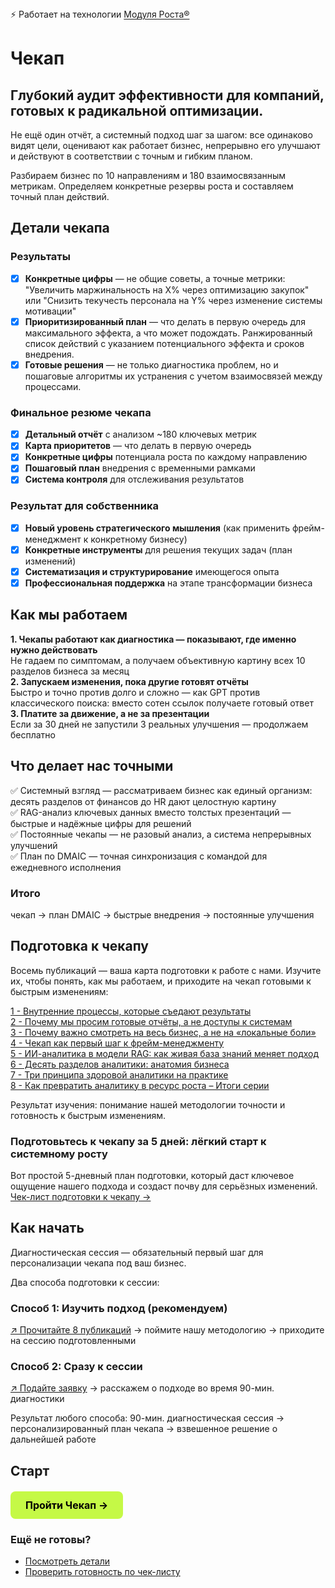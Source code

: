 <span class="signal-badge">
  ⚡️ Работает на технологии 
  <a href="https://signal-samara.ru/modul-rosta" class="signal-link">Модуля Роста®</a>
</span>

<style>
.signal-badge a.signal-link {
  color: inherit !important;
  text-decoration: underline !important;
  text-decoration-color: currentColor !important;
  text-underline-offset: 2px !important;
  border-bottom: none !important;
}

.signal-badge a.signal-link:hover {
  opacity: 0.8;
}
</style>

<br>

# Чекап

## Глубокий аудит эффективности для компаний, готовых к радикальной оптимизации.

Не ещё один отчёт, а системный подход шаг за шагом: все одинаково видят цели, оценивают как работает бизнес, непрерывно его улучшают и действуют в соответствии с точным и гибким планом.

Разбираем бизнес по 10 направлениям и 180 взаимосвязанным метрикам. Определяем конкретные резервы роста и составляем точный план действий. 

## Детали чекапа

### Результаты
- [X] **Конкретные цифры** — не общие советы, а точные метрики: "Увеличить маржинальность на X% через оптимизацию закупок" или "Снизить текучесть персонала на Y% через изменение системы мотивации"
- [X] **Приоритизированный план** — что делать в первую очередь для максимального эффекта, а что может подождать. Ранжированный список действий с указанием потенциального эффекта и сроков внедрения.
- [X] **Готовые решения** — не только диагностика проблем, но и пошаговые алгоритмы их устранения с учетом взаимосвязей между процессами.
### Финальное резюме чекапа
- [X]  **Детальный отчёт** с анализом ~180 ключевых метрик
- [X]  **Карта приоритетов** — что делать в первую очередь
- [X]  **Конкретные цифры** потенциала роста по каждому направлению
- [X]  **Пошаговый план** внедрения с временными рамками
- [X]  **Система контроля** для отслеживания результатов
### Результат для собственника
- [X] **Новый уровень стратегического мышления** (как применить фрейм-менеджмент к конкретному бизнесу)
- [X] **Конкретные инструменты** для решения текущих задач (план изменений)
- [X] **Систематизация и структурирование** имеющегося опыта
- [X] **Профессиональная поддержка** на этапе трансформации бизнеса

## Как мы работаем

**1. Чекапы работают как диагностика — показывают, где именно нужно действовать** <br>
Не гадаем по симптомам, а получаем объективную картину всех 10 разделов бизнеса за месяц
<br>
**2. Запускаем изменения, пока другие готовят отчёты** <br>
Быстро и точно против долго и сложно — как GPT против классического поиска: вместо сотен ссылок получаете готовый ответ
<br>
**3. Платите за движение, а не за презентации** <br>
Если за 30 дней не запустили 3 реальных улучшения — продолжаем бесплатно

## Что делает нас точными

✅ Системный взгляд — рассматриваем бизнес как единый организм: десять разделов от финансов до HR дают целостную картину
<br>
✅ RAG-анализ ключевых данных вместо толстых презентаций — быстрые и надёжные цифры для решений
<br>
✅ Постоянные чекапы — не разовый анализ, а система непрерывных улучшений
<br>
✅ План по DMAIC — точная синхронизация с командой для ежедневного исполнения

### Итого 
чекап → план DMAIC → быстрые внедрения → постоянные улучшения

## Подготовка к чекапу

Восемь публикаций — ваша карта подготовки к работе с нами. Изучите их, чтобы понять, как мы работаем, и приходите на чекап готовыми к быстрым изменениям:

[1 - Внутренние процессы, которые съедают результаты](/checkup/prep/01-hidden-problems-blocking-growth) <br>
[2 - Почему мы просим готовые отчёты, а не доступы к системам](/checkup/prep/02-why-we-request-ready-reports-not-system-access) <br>
[3 - Почему важно смотреть на весь бизнес, а не на «локальные боли»](/checkup/prep/03-system-diagnostics-vs-one-time-solutions) <br>
[4 - Чекап как первый шаг к фрейм-менеджменту](/checkup/prep/04-checkup-for-data-driven-decisions) <br>
[5 - ИИ-аналитика в модели RAG: как живая база знаний меняет подход](/checkup/prep/05-ai-analytics-rag-management) <br>
[6 - Десять разделов аналитики: анатомия бизнеса](/checkup/prep/06-10-diagnostic-sections) <br>
[7 - Три принципа здоровой аналитики на практике](/checkup/prep/07-three-reliable-analytics-principles) <br>
[8 - Как превратить аналитику в ресурс роста – Итоги серии](/checkup/prep/08-analytics-transparent-management) <br>

Результат изучения: понимание нашей методологии точности и готовность к быстрым изменениям.

### Подготовьтесь к чекапу за 5 дней: лёгкий старт к системному росту
Вот простой 5-дневный план подготовки, который даст ключевое ощущение нашего подхода и создаст почву для серьёзных изменений.
<br>
[Чек-лист подготовки к чекапу →](/checkup/checklist)

## Как начать

Диагностическая сессия — обязательный первый шаг для персонализации чекапа под ваш бизнес.

Два способа подготовки к сессии:

### Способ 1: Изучить подход (рекомендуем)
[↗ Прочитайте 8 публикаций](/checkup/prep/overview) → поймите нашу методологию → приходите на сессию подготовленными

### Способ 2: Сразу к сессии
[↗ Подайте заявку](/apply) → расскажем о подходе во время 90-мин. диагностики

Результат любого способа:
90-мин. диагностическая сессия → персонализированный план чекапа → взвешенное решение о дальнейшей работе

## Старт

<div class="start-button-container">
  <a href="/apply" class="btn btn-primary">Пройти Чекап →</a>
</div>

### Ещё не готовы?
- [Посмотреть детали](/checkup/specs)
- [Проверить готовность по чек-листу](/checkup/checklist)

<style>
/* --- ОБЩИЕ СТИЛИ ФОРМЫ --- */
.custom-form { 
  max-width: 500px; 
  margin: 0; 
  padding: 20px; 
  background-color: #000000; 
  border-radius: 5px; 
  color: #ffffff; 
}
.form-group { 
  margin-bottom: 15px; 
}
.form-input { 
  width: 100%; 
  padding: 10px; 
  box-sizing: border-box; 
  border: 1px solid #444; 
  border-radius: 4px; 
  font-size: 16px; 
  background-color: #000000; 
  color: #ffffff; 
}
.checkbox-group { 
  display: flex; 
  align-items: flex-start; 
  gap: 8px; 
  margin-bottom: 20px; 
}
.checkbox-group input { 
  margin-top: 3px; 
  width: auto; 
}
.checkbox-group label { 
  font-size: 14px; 
  line-height: 1.4; 
}
.policy-link { 
  color: #4CAF50; 
  text-decoration: underline; 
}

/* --- СТИЛИ КНОПКИ И СООБЩЕНИЙ --- */
.submit-btn { 
  background-color: #ffffff; 
  color: #000000; 
  padding: 12px 20px; 
  border: none; 
  border-radius: 4px; 
  cursor: pointer; 
  font-size: 16px; 
  width: 100%; 
  font-weight: bold; 
  transition: opacity 0.3s; 
}
.submit-btn:hover { 
  opacity: 0.9; 
}
.submit-btn:disabled { 
  opacity: 0.5; 
  cursor: not-allowed; 
}
.success-message { 
  margin-top: 15px; 
  color: white; 
  font-weight: normal; 
  font-size: 16px; 
  display: flex; 
  align-items: center; 
  gap: 8px; 
}
.success-message::before { 
  content: "✓"; 
  color: white; 
  font-size: 18px; 
}

/* --- СТИЛИ ДЛЯ БЛОКА РЕКОМЕНДАЦИЙ --- */
.recommendation-section { 
  border-top: 1px solid #444; 
  margin-top: 20px; 
  padding-top: 30px; 
  padding-bottom: 30px; 
}
.recommendation-section h4 { 
  margin-top: 0; 
  margin-bottom: 15px; 
  color: #ffffff; 
  font-weight: 500; 
}
.recommendation-section .form-group label { 
  display: block; 
  margin-bottom: 10px; 
}
.form-hint { 
  color: #808080; 
  font-style: normal; 
  text-align: left; 
  font-size: 0.8em; 
  line-height: 1.5; 
  margin-top: 15px; 
}

/* --- ОБЩИЕ СТИЛИ ДЛЯ ВСЕХ КНОПОК --- */
.btn {
  display: inline-block;
  padding: 12px 24px;
  border-radius: 8px;
  font-weight: 700;
  font-size: 16px;
  text-align: center;
  text-decoration: none;
  transition: all 0.3s ease;
  cursor: pointer;
  border: none;
  margin: 10px 0;
}

.btn:hover {
  transform: translateY(-2px);
  text-decoration: none !important;
}

/* --- СТИЛЬ 1: ОСНОВНАЯ КНОПКА (ЯРКАЯ) --- */
.btn-primary {
  background-color: #C5F946; /* Яркий лаймовый */
  color: #000 !important;
}

.btn-primary:hover {
  background-color: #347b6c; /* Темный при наведении */
  color: white !important;
}

/* --- СТИЛЬ 2: ВТОРОСТЕПЕННАЯ КНОПКА (ТЕМНАЯ) --- */
.btn-secondary {
  background-color: #347b6c; /* Темный */
  color: white !important;
}

.btn-secondary:hover {
  background-color: #C5F946; /* Яркий при наведении */
  color: #000 !important;
}

/* --- Контейнер для отдельной кнопки --- */
.start-button-container {
  margin: 20px 0;
  text-align: left;
}

.start-button-container .btn {
  display: inline-block;
  margin: 0;
}
</style>

<script>
export default {
  mounted() {
    this.initForm();
  },
  methods: {
    initForm() {
      if (typeof document === 'undefined') return;
      const form = document.getElementById('myForm');
      if (!form) return;
      const successMessage = document.getElementById('successMessage');
      const submitBtn = form.querySelector('.submit-btn');
      const requiredInputs = Array.from(form.querySelectorAll('input[required]'));
      
      const checkFormValidity = () => {
        const allRequiredFilled = requiredInputs.every(input => {
          if (input.type === 'checkbox') {
            return input.checked; // Для чекбокса проверяем, нажат ли он
          } else {
            return input.value.trim() !== ''; // Для остальных полей - не пустое ли значение
          }
        });
        submitBtn.disabled = !allRequiredFilled;
      };
      
      requiredInputs.forEach(input => {
        // Для чекбокса событие 'change' подходит лучше, чем 'input'
        const eventType = input.type === 'checkbox' ? 'change' : 'input';
        input.addEventListener(eventType, checkFormValidity);
      });
      
      form.addEventListener('submit', (e) => {
        e.preventDefault();
        if (submitBtn.disabled) return;
        const friendContact = form.friendContact.value.trim();
        const formData = {
          name: form.name.value,
          phone: form.phone.value,
          email: form.email.value,
          _subject: `Новый запрос на аудит ${friendContact ? '(+ Рекомендация)' : ''}`,
          ...(friendContact && { recommendation_for: friendContact })
        };
        form.reset();
        successMessage.style.display = 'flex';
        submitBtn.disabled = true;
        fetch('https://formspree.io/f/mdkzjopz', {
          method: 'POST',
          headers: { 'Accept': 'application/json', 'Content-Type': 'application/json' },
          body: JSON.stringify(formData)
        }).then(response => { 
          if (!response.ok) throw new Error('Ошибка сервера');
        }).catch(error => { 
          console.error('Ошибка:', error);
          const mailtoBody = `Имя: ${formData.name}\nТелефон: ${formData.phone}\nEmail: ${formData.email}${friendContact ? `\nРекомендация для: ${friendContact}`:''}`;
          window.location.href = `mailto:theorchestramanco@gmail.com?subject=${encodeURIComponent(formData._subject)}&body=${encodeURIComponent(mailtoBody)}`;
        }).finally(() => { 
          setTimeout(() => { 
            successMessage.style.display = 'none'; 
            checkFormValidity(); 
          }, 15000); 
        });
      });
      
      checkFormValidity();
    }
  }
}
</script>
